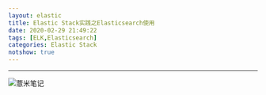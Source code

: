 ```yaml
---
layout: elastic
title: Elastic Stack实践之Elasticsearch使用
date: 2020-02-29 21:49:22
tags: [ELK,Elasticsearch]
categories: Elastic Stack
notshow: true
---
```





---
![薏米笔记](https://eelve.com/upload/2019/8/eblog-b269767ff45b4e01a1c380e38898c1c0.png)

